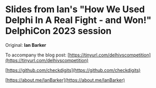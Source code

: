 # Slides from Ian's "How We Used Delphi In A Real Fight - and Won!" DelphiCon 2023 session

Original: **Ian Barker** 

To accompany the blog post: [https://tinyurl.com/delhivscompetition](https://tinyurl.com/delhivscompetition)

[https://github.com/checkdigits](https://github.com/checkdigits)

[https://about.me/IanBarker](https://about.me/IanBarker)

